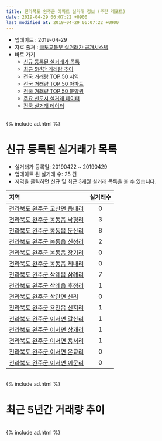 ```yaml
---
title: 전라북도 완주군 아파트 실거래 정보 (주간 레포트)
date: 2019-04-29 06:07:22 +0900
last_modified_at: 2019-04-29 06:07:22 +0900
---
```


* 업데이트 : 2019-04-29
* 자료 출처 : [국토교통부 실거래가 공개시스템](http://rt.molit.go.kr)
* 바로 가기
    * [신규 등록된 실거래가 목록](#신규-등록된-실거래가-목록)
    * [최근 5년간 거래량 추이](#최근-5년간-거래량-추이)
    * [전국 거래량 TOP 50 지역](https://inasie.github.io/apt-trade-info/최근-3개월-전국에서-가장-거래가-많이-발생한-지역)
    * [전국 거래량 TOP 50 아파트](https://inasie.github.io/apt-trade-info/최근-3개월-전국에서-가장-거래가-많이-발생한-아파트)
    * [전국 거래량 TOP 50 분양권](https://inasie.github.io/apt-trade-info/최근-3개월-전국에서-가장-거래가-많이-발생한-분양권)
    * [주요 신도시 실거래 데이터](https://inasie.github.io/apt-trade-info/주요-신도시)
    * [전국 실거래 데이터](https://inasie.github.io/apt-trade-info/전국)

<br>
{% include ad.html %}
<br>

# 신규 등록된 실거래가 목록
* 실거래가 등록일: 20190422 ~ 20190429
* 업데이트 된 실거래 수: 25 건
* 지역을 클릭하면 신규 및 최근 3개월 실거래 목록을 볼 수 있습니다.


|지역|실거래수|
|:---|:---:|
|[전라북도 완주군 고산면 읍내리](https://inasie.github.io/apt-trade-info/전라북도-완주군-고산면-읍내리)|0|
|[전라북도 완주군 봉동읍 낙평리](https://inasie.github.io/apt-trade-info/전라북도-완주군-봉동읍-낙평리)|3|
|[전라북도 완주군 봉동읍 둔산리](https://inasie.github.io/apt-trade-info/전라북도-완주군-봉동읍-둔산리)|8|
|[전라북도 완주군 봉동읍 신성리](https://inasie.github.io/apt-trade-info/전라북도-완주군-봉동읍-신성리)|2|
|[전라북도 완주군 봉동읍 장기리](https://inasie.github.io/apt-trade-info/전라북도-완주군-봉동읍-장기리)|0|
|[전라북도 완주군 봉동읍 제내리](https://inasie.github.io/apt-trade-info/전라북도-완주군-봉동읍-제내리)|0|
|[전라북도 완주군 삼례읍 삼례리](https://inasie.github.io/apt-trade-info/전라북도-완주군-삼례읍-삼례리)|7|
|[전라북도 완주군 삼례읍 후정리](https://inasie.github.io/apt-trade-info/전라북도-완주군-삼례읍-후정리)|1|
|[전라북도 완주군 상관면 신리](https://inasie.github.io/apt-trade-info/전라북도-완주군-상관면-신리)|0|
|[전라북도 완주군 용진읍 신지리](https://inasie.github.io/apt-trade-info/전라북도-완주군-용진읍-신지리)|1|
|[전라북도 완주군 이서면 갈산리](https://inasie.github.io/apt-trade-info/전라북도-완주군-이서면-갈산리)|1|
|[전라북도 완주군 이서면 상개리](https://inasie.github.io/apt-trade-info/전라북도-완주군-이서면-상개리)|1|
|[전라북도 완주군 이서면 용서리](https://inasie.github.io/apt-trade-info/전라북도-완주군-이서면-용서리)|1|
|[전라북도 완주군 이서면 은교리](https://inasie.github.io/apt-trade-info/전라북도-완주군-이서면-은교리)|0|
|[전라북도 완주군 이서면 이문리](https://inasie.github.io/apt-trade-info/전라북도-완주군-이서면-이문리)|0|


<br>
{% include ad.html %}
<br>

# 최근 5년간 거래량 추이


<div style="width:100%;">
    <canvas id="deal_progress" height="200"></canvas>
</div>

<script>
new Chart(document.getElementById("deal_progress"), {
    type: 'line',
    data: {
        labels: ['201404','201405','201406','201407','201408','201409','201410','201411','201412','201501','201502','201503','201504','201505','201506','201507','201508','201509','201510','201511','201512','201601','201602','201603','201604','201605','201606','201607','201608','201609','201610','201611','201612','201701','201702','201703','201704','201705','201706','201707','201708','201709','201710','201711','201712','201801','201802','201803','201804','201805','201806','201807','201808','201809','201810','201811','201812','201901','201902','201903','201904'],
        datasets: [{
            label: '매매',
            pointRadius: 1,
            data: [58, 61, 57, 71, 48, 70, 63, 49, 38, 60, 70, 72, 64, 70, 62, 67, 56, 71, 50, 60, 53, 55, 80, 112, 79, 79, 74, 86, 75, 81, 89, 60, 85, 54, 67, 93, 75, 58, 60, 61, 55, 73, 58, 76, 58, 76, 56, 85, 51, 54, 57, 52, 49, 41, 60, 51, 31, 65, 58, 80, 23],
            borderColor: "rgba(255, 201, 14, 1)",
            backgroundColor: "rgba(255, 201, 14, 0.5)",
            fill: false,
            lineTension: 0
        },{
            label: '전월세',
            pointRadius: 1,
            data: [81, 61, 55, 88, 58, 53, 43, 41, 48, 63, 82, 61, 91, 56, 37, 54, 56, 48, 56, 60, 44, 50, 40, 57, 37, 40, 99, 121, 72, 26, 42, 31, 31, 37, 48, 79, 60, 45, 39, 73, 93, 53, 54, 60, 57, 57, 50, 59, 60, 53, 79, 117, 68, 32, 49, 38, 43, 54, 50, 87, 35],
            borderColor: "rgba(0, 141, 185, 1)",
            backgroundColor: "rgba(0, 141, 185, 0.5)",
            fill: false,
            lineTension: 0
        }
        ]
    },
    options: {
        responsive: true,
        title: {
            display: false
        },
        tooltips: {
            mode: 'index',
            intersect: false
        },
        hover: {
            mode: 'nearest',
            intersect: true
        },
        scales: {
            xAxes: [{
                display: true,
                scaleLabel: {
                    display: true,
                    labelString: '년/월'
                }
            }],
            yAxes: [{
                display: true,
                ticks: {
                    suggestedMin: 0,
                },
                scaleLabel: {
                    display: true,
                    labelString: '실거래 수'
                }
            }]
        }
    }
});

</script>


<br>
{% include ad.html %}
<br>

